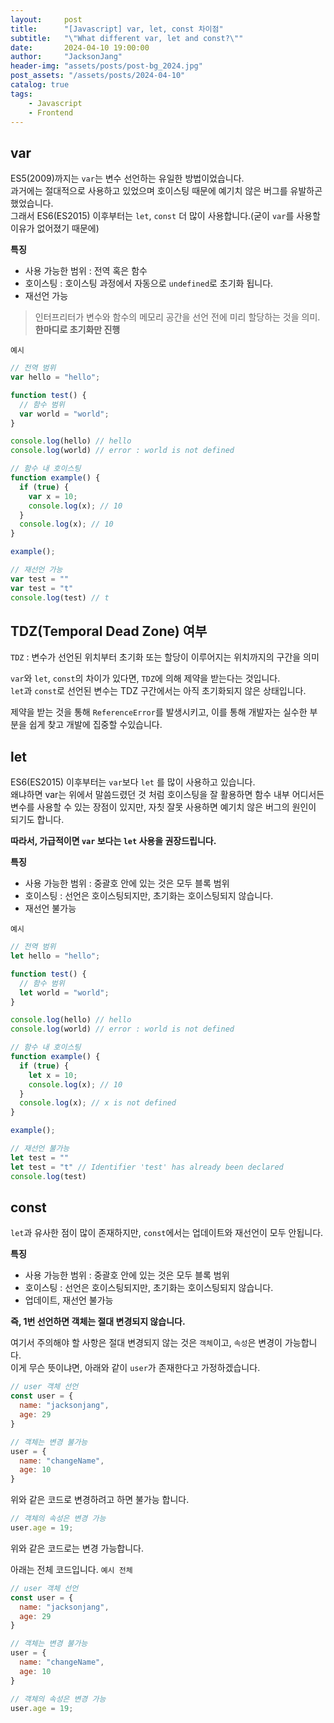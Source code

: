 ```yaml
---
layout:     post
title:      "[Javascript] var, let, const 차이점"
subtitle:   "\"What different var, let and const?\""
date:       2024-04-10 19:00:00
author:     "JacksonJang"
header-img: "assets/posts/post-bg_2024.jpg"
post_assets: "/assets/posts/2024-04-10"
catalog: true
tags:
    - Javascript
    - Frontend
---
```


## var
ES5(2009)까지는 `var`는 변수 선언하는 유일한 방법이었습니다.
<br />
과거에는 절대적으로 사용하고 있었으며 호이스팅 때문에 예기치 않은 버그를 유발하곤 했었습니다.
<br />
그래서 ES6(ES2015) 이후부터는 `let`, `const` 더 많이 사용합니다.(굳이 `var`를 사용할 이유가 없어졌기 때문에)

**특징**
- 사용 가능한 범위 : 전역 혹은 함수
- 호이스팅 : 호이스팅 과정에서 자동으로 `undefined`로 초기화 됩니다.
- 재선언 가능

> 인터프리터가 변수와 함수의 메모리 공간을 선언 전에 미리 할당하는 것을 의미.
**한마디로 초기화만 진행**

`예시`
```js
// 전역 범위
var hello = "hello";

function test() {
  // 함수 범위
  var world = "world";
}

console.log(hello) // hello
console.log(world) // error : world is not defined

// 함수 내 호이스팅
function example() {
  if (true) {
    var x = 10;
    console.log(x); // 10
  }
  console.log(x); // 10
}

example();

// 재선언 가능
var test = ""
var test = "t"
console.log(test) // t
```

## TDZ(Temporal Dead Zone) 여부
`TDZ` : 변수가 선언된 위치부터 초기화 또는 할당이 이루어지는 위치까지의 구간을 의미

`var`와 `let`, `const`의 차이가 있다면, `TDZ`에 의해 제약을 받는다는 것입니다. 
<br />
`let`과 `const`로 선언된 변수는 TDZ 구간에서는 아직 초기화되지 않은 상태입니다.

제약을 받는 것을 통해 `ReferenceError`를 발생시키고, 이를 통해 개발자는 실수한 부분을 쉽게 찾고 개발에 집중할 수있습니다.

## let
ES6(ES2015) 이후부터는 `var`보다 `let` 를 많이 사용하고 있습니다.
<br />
왜냐하면 var는 위에서 말씀드렸던 것 처럼 호이스팅을 잘 활용하면 함수 내부 어디서든 변수를 사용할 수 있는 장점이 있지만, 자칫 잘못 사용하면 예기치 않은 버그의 원인이 되기도 합니다.

**따라서, 가급적이면 `var` 보다는 `let` 사용을 권장드립니다.**

**특징**
- 사용 가능한 범위 : 중괄호 안에 있는 것은 모두 블록 범위
- 호이스팅 : 선언은 호이스팅되지만, 초기화는 호이스팅되지 않습니다.
- 재선언 불가능

`예시`
```js
// 전역 범위
let hello = "hello";

function test() {
  // 함수 범위
  let world = "world";
}

console.log(hello) // hello
console.log(world) // error : world is not defined

// 함수 내 호이스팅
function example() {
  if (true) {
    let x = 10;
    console.log(x); // 10
  }
  console.log(x); // x is not defined
}

example();

// 재선언 불가능
let test = ""
let test = "t" // Identifier 'test' has already been declared
console.log(test)
```

## const
`let`과 유사한 점이 많이 존재하지만, `const`에서는 업데이트와 재선언이 모두 안됩니다.

**특징**
- 사용 가능한 범위 : 중괄호 안에 있는 것은 모두 블록 범위
- 호이스팅 : 선언은 호이스팅되지만, 초기화는 호이스팅되지 않습니다.
- 업데이트, 재선언 불가능

**즉, 1번 선언하면 객체는 절대 변경되지 않습니다.**

여기서 주의해야 할 사항은 절대 변경되지 않는 것은 `객체`이고, `속성`은 변경이 가능합니다.
<br />
이게 무슨 뜻이냐면, 아래와 같이 `user`가 존재한다고 가정하겠습니다.
```js
// user 객체 선언
const user = {
  name: "jacksonjang",
  age: 29 
}
```

```js
// 객체는 변경 불가능
user = {
  name: "changeName",
  age: 10 
}
```
위와 같은 코드로 변경하려고 하면 불가능 합니다.

```js
// 객체의 속성은 변경 가능
user.age = 19;
```
위와 같은 코드로는 변경 가능합니다.

아래는 전체 코드입니다.
`예시 전체`

```js
// user 객체 선언
const user = {
  name: "jacksonjang",
  age: 29 
}

// 객체는 변경 불가능
user = {
  name: "changeName",
  age: 10 
}

// 객체의 속성은 변경 가능
user.age = 19;
```
